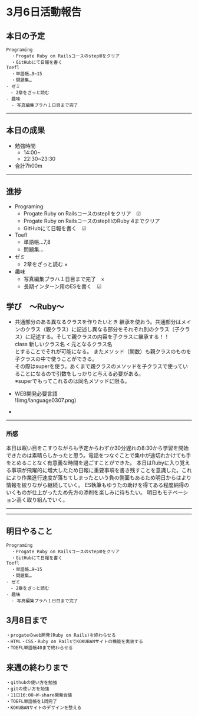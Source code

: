 # 3月6日活動報告
## 本日の予定

```
Programing
  ・Progate Ruby on RailsコースのstepⅢをクリア
  ・GitHubにて日報を書く
Toefl
  ・単語帳…9~15
  ・問題集…
- ゼミ
　- 2章をざっと読む 
- 趣味
  - 写真編集プラハ１日目まで完了　
```
___


## 本日の成果

- 勉強時間
  - 14:00~
  - 22:30~23:30
- 合計7h00m

___

## 進捗
- Programing
  - Progate Ruby on RailsコースのstepⅡをクリア　☑
  - Progate Ruby on RailsコースのstepⅢのRuby 4までクリア
  - GitHubにて日報を書く　☑
- Toefl
  - 単語帳…7,8
  - 問題集…
- ゼミ
  - 2章をざっと読む ×
- 趣味
  - 写真編集プラハ１日目まで完了　×
  - 長期インターン用のESを書く　☑

## 学び　～Ruby～
- 共通部分のある異なるクラスを作りたいとき
  継承を使おう。共通部分はメインのクラス（親クラス）に記述し異なる部分をそれぞれ別のクラス（子クラス）に記述する。そして親クラスの内容を子クラスに継承する！！  
  class 新しいクラス名 < 元となるクラス名  
  とすることでそれが可能になる。
  またメソッド（関数）も親クラスのものを子クラスの中で使うことができる。  
  その際はsuperを使う。あくまで親クラスのメソッドを子クラスで使っていることになるので引数をしっかりと与える必要がある。  
  ※superでもってこれるのは同名メソッドに限る。
  
- WEB開発必要言語  
  !(img/language0307.png)
- 
  
____

### 所感
本日は眠い目をこすりながらも予定からわずか30分遅れの8:30から学習を開始できたのは素晴らしかったと思う。電話をつなぐことで集中が途切れかけても手をとめることなく有意義な時間を過ごすことができた。
本日はRubyに入り覚える事項が飛躍的に増大したため日報に重要事項を書き残すことを意識した。これにより作業進行速度が落ちてしまったという負の側面もあるため明日からはより情報を絞りながら継続していく。
ES執筆もゆうたの助けを得てある程度納得のいくものが仕上がったため先方の添削を楽しみに待ちたい。
明日もモチベーション高く取り組んでいく。
  
____
  

___

## 明日やること
```
Programing
  ・Progate Ruby on RailsコースのstepⅢをクリア
  ・GitHubにて日報を書く
Toefl
  ・単語帳…9~15
  ・問題集…
- ゼミ
　- 2章をざっと読む 
- 趣味
  - 写真編集プラハ１日目まで完了　
```

## 3月8日まで
```
・progateのweb開発(Ruby on Rails)を終わらせる
・HTML・CSS・Ruby on RailsでKOKUBANサイトの機能を実装する
・TOEFL単語帳40まで終わらせる
```

## 来週の終わりまで
```
・githubの使い方を勉強
・gitの使い方を勉強
・11日16:00~W-share開発会議
・TOEFL単語帳を1周完了
・KOKUBANサイトのデザインを整える
```

